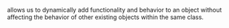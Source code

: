 allows us to dynamically add functionality and behavior to an object without affecting the behavior of other existing objects within the same class. 